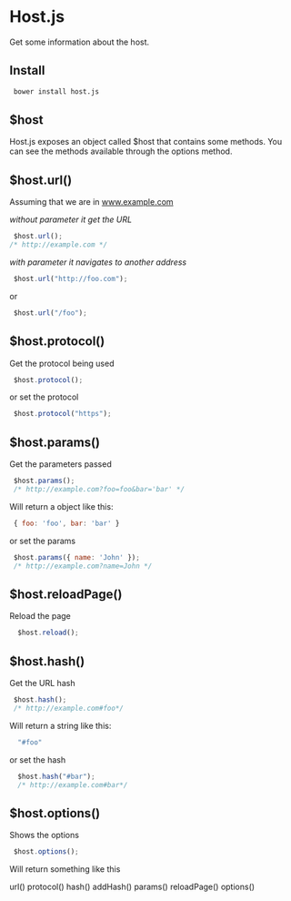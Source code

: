 # Host.js
Get some information about the host.

## Install

```sh
 bower install host.js
```

## $host
  Host.js exposes an object called $host that contains some methods.
  You can see the methods available through  the options method.

## $host.url(<path>)
  Assuming that we are in www.example.com

*without parameter it get the URL*
```js
 $host.url();
/* http://example.com */
```
*with parameter it navigates to another address*
```js
 $host.url("http://foo.com");
```
or

```js
 $host.url("/foo");
```

## $host.protocol(<protocol>)
  Get the protocol being used

```js
 $host.protocol();
```
or set the protocol

```js
 $host.protocol("https");
```

## $host.params()
  Get the parameters passed

```js
 $host.params();
 /* http://example.com?foo=foo&bar='bar' */
```

Will return a object like this:

```js
 { foo: 'foo', bar: 'bar' }
```

or set the params

```js
 $host.params({ name: 'John' });
 /* http://example.com?name=John */
```

## $host.reloadPage()
  Reload the page

```js
  $host.reload();
```

## $host.hash(<hash>)
  Get the URL hash

```js
 $host.hash();
 /* http://example.com#foo*/
```

Will return a string like this:

```js
  "#foo"
```

or set the hash

```js
  $host.hash("#bar");
  /* http://example.com#bar*/
```



## $host.options()
Shows the options
```js
 $host.options();
```
Will return something like this

url()
protocol()
hash()
addHash()
params()
reloadPage()
options()




